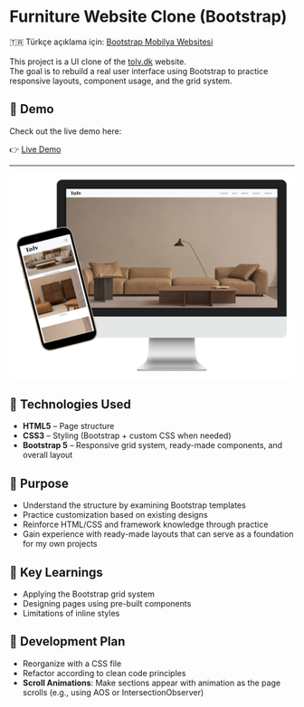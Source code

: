 # Furniture Website Clone (Bootstrap)

🇹🇷 Türkçe açıklama için: [Bootstrap Mobilya Websitesi](./README_TR.md#bootstrap-mobilya-websitesi)<br><br>
This project is a UI clone of the [tolv.dk](https://tolv.dk) website.  
The goal is to rebuild a real user interface using Bootstrap to practice responsive layouts, component usage, and the grid system.

## 🔗 Demo

Check out the live demo here:

👉 [Live Demo](https://my-site.is-best.net)

---

![Project Screenshot](../bootstrap-mobilya-websitesi/img/bootstrap-mobilya-websitesi.png)

## 🔧 Technologies Used

- **HTML5** – Page structure  
- **CSS3** – Styling (Bootstrap + custom CSS when needed)  
- **Bootstrap 5** – Responsive grid system, ready-made components, and overall layout  

## 🎯 Purpose

- Understand the structure by examining Bootstrap templates  
- Practice customization based on existing designs  
- Reinforce HTML/CSS and framework knowledge through practice  
- Gain experience with ready-made layouts that can serve as a foundation for my own projects  

## 📘 Key Learnings

- Applying the Bootstrap grid system  
- Designing pages using pre-built components  
- Limitations of inline styles  

## 🚧 Development Plan

- Reorganize with a CSS file  
- Refactor according to clean code principles  
- **Scroll Animations**: Make sections appear with animation as the page scrolls (e.g., using AOS or IntersectionObserver)
